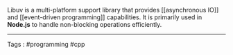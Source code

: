 Libuv is a multi-platform support library that provides [[asynchronous IO]] and [[event-driven programming]] capabilities. It is primarily used in **Node.js** to handle non-blocking operations efficiently.
___
Tags : #programming #cpp 